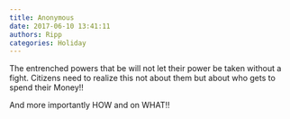 ```yaml
---
title: Anonymous
date: 2017-06-10 13:41:11
authors: Ripp
categories: Holiday
---
```


 The entrenched powers that be will not let their power be taken without a fight. 
Citizens need to realize this not about them but about who gets to spend their Money!!

And more importantly HOW and on WHAT!!